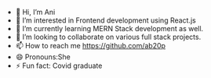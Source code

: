 - 👋 Hi, I’m Ani
- 👀 I’m interested in Frontend development using React.js
- 🌱 I’m currently learning MERN Stack development as well.
- 💞️ I’m looking to collaborate on various full stack projects.
- 📫 How to reach me https://github.com/ab20p
- 😄 Pronouns:She
- ⚡ Fun fact: Covid graduate

<!---
ab20p/ab20p is a ✨ special ✨ repository because its `README.md` (this file) appears on your GitHub profile.
You can click the Preview link to take a look at your changes.
--->
